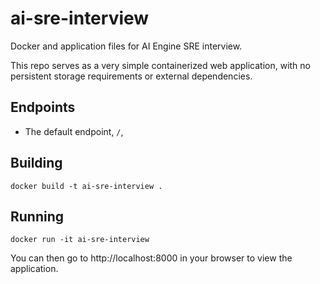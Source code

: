 # ai-sre-interview
Docker and application files for AI Engine SRE interview.

This repo serves as a very simple containerized web application, with no persistent storage requirements or external dependencies.

## Endpoints

* The default endpoint, `/`, 

## Building

```
docker build -t ai-sre-interview .
```

## Running

```
docker run -it ai-sre-interview
```

You can then go to http://localhost:8000 in your browser to view the application.
